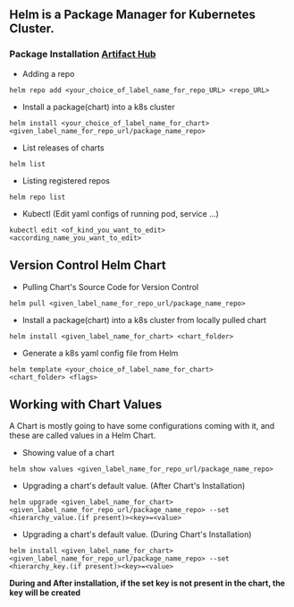 ## Helm is a **Package Manager** for Kubernetes Cluster.

### Package Installation [Artifact Hub](https://artifacthub.io)

- Adding a repo

```helm repo add <your_choice_of_label_name_for_repo_URL> <repo_URL>```

- Install a package(chart) into a k8s cluster

```helm install <your_choice_of_label_name_for_chart> <given_label_name_for_repo_url/package_name_repo>```

- List releases of charts

```helm list```

- Listing registered repos

```helm repo list```

- Kubectl (Edit yaml configs of running pod, service ...)

```kubectl edit <of_kind_you_want_to_edit> <according_name_you_want_to_edit>```

## Version Control Helm Chart

- Pulling Chart's Source Code for Version Control

```helm pull <given_label_name_for_repo_url/package_name_repo>```

- Install a package(chart) into a k8s cluster from locally pulled chart

```helm install <given_label_name_for_chart> <chart_folder>```

- Generate a k8s yaml config file from Helm

```helm template <your_choice_of_label_name_for_chart> <chart_folder> <flags>```

## Working with Chart Values
A Chart is mostly going to have some configurations coming with it, and these are called values in a Helm Chart.

- Showing value of a chart

```helm show values <given_label_name_for_repo_url/package_name_repo>```

- Upgrading a chart's default value. (After Chart's Installation)

```helm upgrade <given_label_name_for_chart> <given_label_name_for_repo_url/package_name_repo> --set <hierarchy_value.(if present)><key>=<value>```

- Upgrading a chart's default value. (During Chart's Installation)

```helm install <given_label_name_for_chart> <given_label_name_for_repo_url/package_name_repo> --set <hierarchy_key.(if present)><key>=<value>```

**During and After installation, if the set key is not present in the chart, the key will be created**
